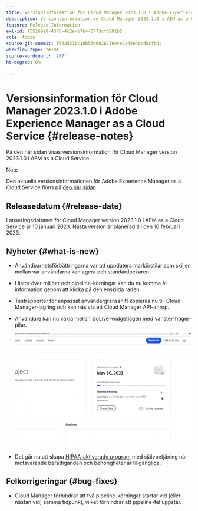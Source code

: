 ```yaml
---
title: Versionsinformation för Cloud Manager 2023.1.0 i Adobe Experience Manager as a Cloud Service
description: Versionsinformation om Cloud Manager 2023.1.0 i AEM as a Cloud Service.
feature: Release Information
exl-id: f55269e8-4370-4c2e-b7b4-0773cf6291b5
role: Admin
source-git-commit: f64a551bc18b53d0026736ece2a44e48cd0cfb4c
workflow-type: tm+mt
source-wordcount: '207'
ht-degree: 0%

---
```


# Versionsinformation för Cloud Manager 2023.1.0 i Adobe Experience Manager as a Cloud Service {#release-notes}

På den här sidan visas versionsinformation för Cloud Manager version 2023.1.0 i AEM as a Cloud Service.

>[!NOTE]
>
>Den aktuella versionsinformationen för Adobe Experience Manager as a Cloud Service finns på [den här sidan](/help/release-notes/release-notes-cloud/release-notes-current.md).

## Releasedatum {#release-date}

Lanseringsdatumet för Cloud Manager version 2023.1.0 i AEM as a Cloud Service är 10 januari 2023. Nästa version är planerad till den 16 februari 2023.

## Nyheter {#what-is-new}

* Användbarhetsförbättringarna var att uppdatera markörstilar som skiljer mellan var användarna kan agera och standardpekaren.

* I listor över miljöer och pipeline-körningar kan du nu komma åt information genom att klicka på den enskilda raden.

* Testrapporter för anpassat användargränssnitt kopieras nu till Cloud Manager-lagring och kan nås via ett Cloud Manager API-anrop.

* Användare kan nu växla mellan GoLive-widgetlägen med vänster-höger-pilar.

  ![Widgetövergångar live](/help/implementing/cloud-manager/release-notes/assets/go-live-transitions.gif)

* Det går nu att skapa [HIPAA-aktiverade program](/help/implementing/cloud-manager/getting-access-to-aem-in-cloud/creating-production-programs.md) med självbetjäning när motsvarande berättiganden och behörigheter är tillgängliga.

## Felkorrigeringar {#bug-fixes}

* Cloud Manager förhindrar att två pipeline-körningar startar vid (eller nästan vid) samma tidpunkt, vilket förhindrar att pipeline-fel uppstår.

